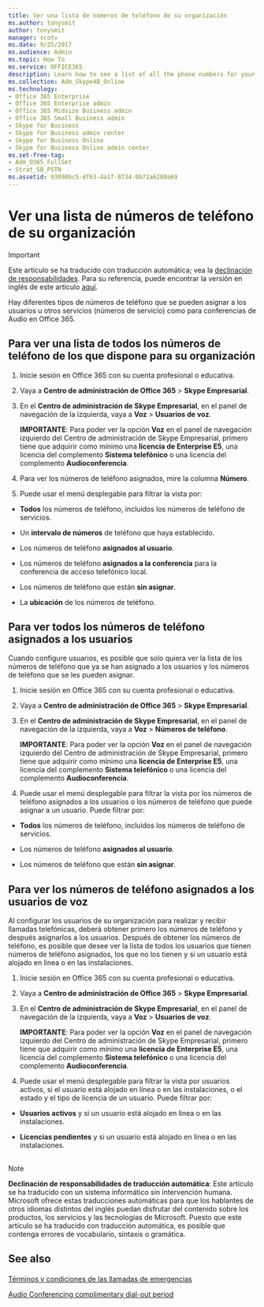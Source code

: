 ```yaml
---
title: Ver una lista de números de teléfono de su organización
ms.author: tonysmit
author: tonysmit
manager: scotv
ms.date: 9/25/2017
ms.audience: Admin
ms.topic: How To
ms.service: OFFICE365
description: Learn how to see a list of all the phone numbers for your organizaton, all the numbers assigned to users, and all the numbers that are assigned to voice users from the Skype for Business admin center.
ms.collection: Adm_Skype4B_Online
ms.technology:
- Office 365 Enterprise
- Office 365 Enterprise admin
- Office 365 Midsize Business admin
- Office 365 Small Business admin
- Skype for Business
- Skype for Business admin center
- Skype for Business Online
- Skype for Business Online admin center
ms.set-free-tag:
- Adm_O365_FullSet
- Strat_SB_PSTN
ms.assetid: 93098bc5-df63-4a1f-8734-0b72a6280a69
---
```



# Ver una lista de números de teléfono de su organización

> [!IMPORTANT]
> Este artículo se ha traducido con traducción automática; vea la  [declinación de responsabilidades](93098bc5-df63-4a1f-8734-0b72a6280a69.md#MT_Footer). Para su referencia, puede encontrar la versión en inglés de este artículo  [aquí](https://support.office.com/en-us/article/93098bc5-df63-4a1f-8734-0b72a6280a69). 
  
    
    


Hay diferentes tipos de números de teléfono que se pueden asignar a los usuarios u otros servicios (números de servicio) como para conferencias de Audio en Office 365.
  
    
    


## Para ver una lista de todos los números de teléfono de los que dispone para su organización


1. Inicie sesión en Office 365 con su cuenta profesional o educativa.
    
  
2. Vaya a **Centro de administración de Office 365** > **Skype Empresarial**.
    
  
3. En el **Centro de administración de Skype Empresarial**, en el panel de navegación de la izquierda, vaya a **Voz** > **Usuarios de voz**.
    
    **IMPORTANTE**: Para poder ver la opción **Voz** en el panel de navegación izquierdo del Centro de administración de Skype Empresarial, primero tiene que adquirir como mínimo una **licencia de Enterprise E5**, una licencia del complemento **Sistema telefónico** o una licencia del complemento **Audioconferencia**.
    
  
4. Para ver los números de teléfono asignados, mire la columna **Número**.
    
  
5. Puede usar el menú desplegable para filtrar la vista por:
    
  - **Todos** los números de teléfono, incluidos los números de teléfono de servicios.
    
  
  - Un **intervalo de números** de teléfono que haya establecido.
    
  
  - Los números de teléfono **asignados al usuario**.
    
  
  - Los números de teléfono **asignados a la conferencia** para la conferencia de acceso telefónico local.
    
  
  - Los números de teléfono que están **sin asignar**.
    
  

  - La **ubicación** de los números de teléfono.
    
  

## Para ver todos los números de teléfono asignados a los usuarios

Cuando configure usuarios, es posible que solo quiera ver la lista de los números de teléfono que ya se han asignado a los usuarios y los números de teléfono que se les pueden asignar.
  
    
    

1. Inicie sesión en Office 365 con su cuenta profesional o educativa.
    
  
2. Vaya a **Centro de administración de Office 365** > **Skype Empresarial**.
    
  
3. En el **Centro de administración de Skype Empresarial**, en el panel de navegación de la izquierda, vaya a **Voz** > **Números de teléfono**.
    
    **IMPORTANTE**: Para poder ver la opción **Voz** en el panel de navegación izquierdo del Centro de administración de Skype Empresarial, primero tiene que adquirir como mínimo una **licencia de Enterprise E5**, una licencia del complemento **Sistema telefónico** o una licencia del complemento **Audioconferencia**.
    
  
4. Puede usar el menú desplegable para filtrar la vista por los números de teléfono asignados a los usuarios o los números de teléfono que puede asignar a un usuario. Puede filtrar por:
    
  - **Todos** los números de teléfono, incluidos los números de teléfono de servicios.
    
  
  - Los números de teléfono **asignados al usuario**.
    
  
  - Los números de teléfono que están **sin asignar**.
    
  

## Para ver los números de teléfono asignados a los usuarios de voz

Al configurar los usuarios de su organización para realizar y recibir llamadas telefónicas, deberá obtener primero los números de teléfono y después asignarlos a los usuarios. Después de obtener los números de teléfono, es posible que desee ver la lista de todos los usuarios que tienen números de teléfono asignados, los que no los tienen y si un usuario está alojado en línea o en las instalaciones.
  
    
    

1. Inicie sesión en Office 365 con su cuenta profesional o educativa.
    
  
2. Vaya a **Centro de administración de Office 365** > **Skype Empresarial**.
    
  
3. En el **Centro de administración de Skype Empresarial**, en el panel de navegación de la izquierda, vaya a **Voz** > **Usuarios de voz**.
    
    **IMPORTANTE**: Para poder ver la opción **Voz** en el panel de navegación izquierdo del Centro de administración de Skype Empresarial, primero tiene que adquirir como mínimo una **licencia de Enterprise E5**, una licencia del complemento **Sistema telefónico** o una licencia del complemento **Audioconferencia**.
    
  
4. Puede usar el menú desplegable para filtrar la vista por usuarios activos, si el usuario está alojado en línea o en las instalaciones, o el estado y el tipo de licencia de un usuario. Puede filtrar por:
    
  - **Usuarios activos** y si un usuario está alojado en línea o en las instalaciones.
    
  
  - **Licencias pendientes** y si un usuario está alojado en línea o en las instalaciones.
    
  

## 
<a name="MT_Footer"> </a>


> [!NOTE]
> **Declinación de responsabilidades de traducción automática**: Este artículo se ha traducido con un sistema informático sin intervención humana. Microsoft ofrece estas traducciones automáticas para que los hablantes de otros idiomas distintos del inglés puedan disfrutar del contenido sobre los productos, los servicios y las tecnologías de Microsoft. Puesto que este artículo se ha traducido con traducción automática, es posible que contenga errores de vocabulario, sintaxis o gramática. 
  
    
    


## See also
<a name="MT_Footer"> </a>


#### 


  
    
    
 [Términos y condiciones de las llamadas de emergencias](emergency-calling-terms-and-conditions.md)
  
    
    
 [Audio Conferencing complimentary dial-out period](audio-conferencing-complimentary-dial-out-period.md)
